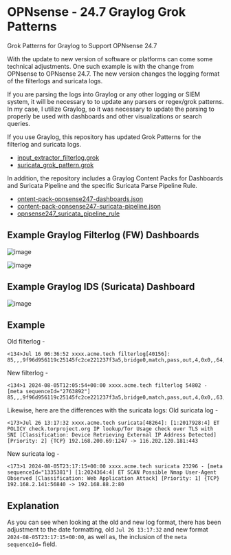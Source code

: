 # OPNsense - 24.7 Graylog Grok Patterns
Grok Patterns for Graylog to Support OPNsense 24.7

With the update to new version of software or platforms can come some technical adjustments. One such example is with the change from OPNsense to OPNsense 24.7. The new version changes the logging format of the filterlogs and suricata logs.

If you are parsing the logs into Graylog or any other logging or SIEM system, it will be necessary to to update any parsers or regex/grok patterns. In my case, I utilize Graylog, so it was necessary to update the parsing to properly be used with dashboards and other visualizations or search queries.

If you use Graylog, this repository has updated Grok Patterns for the filterlog and suricata logs. 

 - [input_extractor_filterlog.grok](https://github.com/secdoc/OPNsense-24.7-Graylog-Grok-Patterns/blob/main/input_extractor_filterlog.grok)
 - [suricata_grok_pattern.grok](https://github.com/secdoc/OPNsense-24.7-Graylog-Grok-Patterns/blob/main/suricata_grok_pattern.grok)

In addition, the repository includes a Graylog Content Packs for Dashboards and Suricata Pipeline and the specific Suricata Parse Pipeline Rule.

 - [ontent-pack-opnsense247-dashboards.json](https://github.com/secdoc/OPNsense-24.7-Graylog-Grok-Patterns/blob/main/content-pack-opnsense247-dashboards.json)
 - [content-pack-opnsense247-suricata-pipeline.json](https://github.com/secdoc/OPNsense-24.7-Graylog-Grok-Patterns/blob/main/content-pack-opnsense247-suricata-pipeline.json)
 - [opnsense247_suricata_pipeline_rule](https://github.com/secdoc/OPNsense-24.7-Graylog-Grok-Patterns/blob/main/opnsense247_suricata_pipeline_rule)

## Example Graylog Filterlog (FW) Dashboards

![image](https://github.com/user-attachments/assets/96ea9cad-eb50-4832-9c74-e3d2230fea5a)

![image](https://github.com/user-attachments/assets/47c7a84c-5917-4485-955b-cdcce7b84a9e)

## Example Graylog IDS (Suricata) Dashboard

![image](https://github.com/user-attachments/assets/ceb8f6ec-700f-4fda-8eb9-90393333171d)


## Example
Old filterlog - 
```
<134>Jul 16 06:36:52 xxxx.acme.tech filterlog[40156]: 85,,,9f96d956119c25145fc2ce221237f3a5,bridge0,match,pass,out,4,0x0,,64,63281,0,DF,17,udp,52,10.13.37.156,8.8.8.8,36444,53,32
```
New filterlog - 
```
<134>1 2024-08-05T12:05:54+00:00 xxxx.acme.tech filterlog 54802 - [meta sequenceId="2763892"] 85,,,9f96d956119c25145fc2ce221237f3a5,bridge0,match,pass,out,4,0x0,,63,11771,0,DF,6,tcp,60,10.13.37.156,193.0.6.135,43802,43,0,S,1404651214,,64240,,mss;sackOK;TS;nop;wscale
```
Likewise, here are the differences with the suricata logs:
Old suricata log - 
```
<173>Jul 26 13:17:32 xxxx.acme.tech suricata[48264]: [1:2017928:4] ET POLICY check.torproject.org IP lookup/Tor Usage check over TLS with SNI [Classification: Device Retrieving External IP Address Detected] [Priority: 2] {TCP} 192.168.200.69:1247 -> 116.202.120.181:443
```
New suricata log - 
```
<173>1 2024-08-05T23:17:15+00:00 xxxx.acme.tech suricata 23296 - [meta sequenceId="1335381"] [1:2024364:4] ET SCAN Possible Nmap User-Agent Observed [Classification: Web Application Attack] [Priority: 1] {TCP} 192.168.2.141:56840 -> 192.168.88.2:80
```
## Explanation
As you can see when looking at the old and new log format, there has been adjustment to the date formatting, old `Jul 26 13:17:32` and new format `2024-08-05T23:17:15+00:00`, as well as, the inclusion of the `meta sequenceId=` field.
